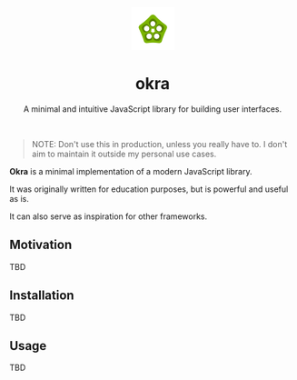 <div align="center">
  <img src="./icon.svg" alt="okra" width="75" />
</div>

<h1 align="center">okra</h1>

<p align="center">A minimal and intuitive JavaScript library for building user interfaces. </p>

<br>

> NOTE: Don't use this in production, unless you really have to. I don't aim to maintain it outside my personal use cases.

**Okra** is a minimal implementation of a modern JavaScript library.

It was originally written for education purposes, but is powerful and useful as is.

It can also serve as inspiration for other frameworks.

## Motivation

TBD

## Installation

TBD

## Usage

TBD
